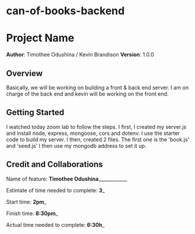 # can-of-books-backend

# Project Name

**Author**: Timothee Odushina / Kevin Brandison
**Version**: 1.0.0

## Overview

Basically, we will be working on building a front & back end server. I am on charge of the back end and kevin will be working on the front end.

## Getting Started

I watched today zoom lab to follow the steps.
I first, I created my server.js and install node, express, mongoose, cors and dotenv. I use the starter code to build my server. I then, created 2 files.
The first one is the 'book.js' and 'seed.js'
I then use my mongodb address to set it up.

## Credit and Collaborations
<!-- Give credit (and a link) to other people or resources that helped you build this application. -->

Name of feature: ________**Timothee Odushina**____________________

Estimate of time needed to complete: **3**_

Start time: **2pm**_

Finish time: **8:30pm**_

Actual time needed to complete: **6:30h**_
